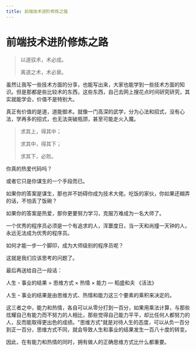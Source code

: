 ```yaml
---
title: 前端技术进阶修炼之路
---
```


# 前端技术进阶修炼之路

> 以道驭术，术必成。
>
> 离道之术，术必衰。

虽然让我写一些技术方面的分享，也能写出来，大家也能学到一些技术方面的知识。但是那都是些比较术的东西，这些东西，自己去网上搜花点时间研究研究，其实就能学会，价值不是特别大。

真正有价值的是道，道能御术。就像一门高深的武学，分为心法和招式，没有心法，学再多的招式，也无法突破瓶颈，甚至可能走火入魔。

> 求其上，得其中；
>
> 求其中，得其下；
>
> 求其下，必败。

你真的热爱代码吗？

或者它只是你谋生的一个手段而已。

如果你的答案是谋生，那也并不妨碍你成为技术大佬。吃饭的家伙，你如果还糊弄的话，不怕丢了饭碗？

如果你的答案是热爱，那你更要努力学习，克服万难成为一名大师了。

一个优秀的程序员必须是一个有追求的人，浑噩度日，当一天和尚撞一天钟的人，永远无法成为优秀的程序员。

如何才能一步一个脚印，成为大师级别的程序员呢？

这就是我们应该思考的问题了。

最后再送给自己一段话：

人生・事业的结果 = 思维方式 × 热情 × 能力  — 稻盛和夫 《活法》

人生・事业的结果是由思维方式、热情和能力这三个要素的乘积来决定的。

这三者之中，能力和热情，各自可以从零分打到一百分，如果用乘法计算，与那些炫耀自己有能力而不努力的人相比，那些觉得自己能力平平，却比任何人都努力的人，反而能取得更出色的成绩。"思维方式"就是对待人生的态度，可以从负一百分到正一百分，思维方式不同，就会导致人生和事业的结果发生一百八十度的转变。

因此，在有能力和热情的同时，拥有做人的正确思维方式比什么都重要。
<Vssue/>

